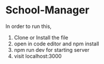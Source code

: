 # School-Manager
In order to run this, 

1) Clone or Install the file
2) open in code editor and npm install
3) npm run dev for starting server
4) visit localhost:3000 
